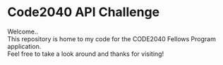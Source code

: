 # Code2040 API Challenge

Welcome..
<br>This repository is home to my code for the CODE2040 Fellows Program application. 
<br>Feel free to take a look around and thanks for visiting!
